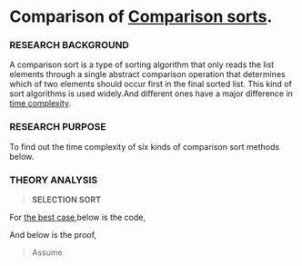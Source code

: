 Comparison of [Comparison sorts](https://en.wikipedia.org/wiki/Comparison_sort "Wikipedia").
================================================

### **RESEARCH BACKGROUND**

A comparison sort is a type of sorting algorithm that only reads the list elements through a single abstract comparison operation that determines which of two elements should occur first in the final sorted list. This kind of sort algorithms is used widely.And different ones have a major difference in [time complexity](https://en.wikipedia.org/wiki/Time_complexity "Wikipedia").

### **RESEARCH PURPOSE**

To find out the time complexity of six kinds of comparison sort methods below.

### **THEORY ANALYSIS**

>**SELECTION SORT**

For [the best case](https://en.wikipedia.org/wiki/Best,_worst_and_average_case "Wikipedia"),below is the code,
>
And below is the proof,
>Assume 
